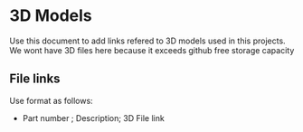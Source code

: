 # 3D Models

Use this document to add links refered to 3D models used in this projects. We wont have 3D files here because it exceeds github free storage capacity

## File links

Use format as follows:
- Part number ; Description; 3D File link
